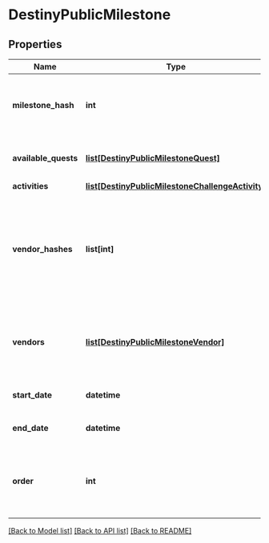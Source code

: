 # DestinyPublicMilestone

## Properties
Name | Type | Description | Notes
------------ | ------------- | ------------- | -------------
**milestone_hash** | **int** | The hash identifier for the milestone. Use it to look up the DestinyMilestoneDefinition for static data about the Milestone. | [optional] 
**available_quests** | [**list[DestinyPublicMilestoneQuest]**](DestinyPublicMilestoneQuest.md) | A milestone not need have even a single quest, but if there are active quests they will be returned here. | [optional] 
**activities** | [**list[DestinyPublicMilestoneChallengeActivity]**](DestinyPublicMilestoneChallengeActivity.md) |  | [optional] 
**vendor_hashes** | **list[int]** | Sometimes milestones - or activities active in milestones - will have relevant vendors. These are the vendors that are currently relevant.  Deprecated, already, for the sake of the new \&quot;vendors\&quot; property that has more data. What was I thinking. | [optional] 
**vendors** | [**list[DestinyPublicMilestoneVendor]**](DestinyPublicMilestoneVendor.md) | This is why we can&#39;t have nice things. This is the ordered list of vendors to be shown that relate to this milestone, potentially along with other interesting data. | [optional] 
**start_date** | **datetime** | If known, this is the date when the Milestone started/became active. | [optional] 
**end_date** | **datetime** | If known, this is the date when the Milestone will expire/recycle/end. | [optional] 
**order** | **int** | Used for ordering milestones in a display to match how we order them in BNet. May pull from static data, or possibly in the future from dynamic information. | [optional] 

[[Back to Model list]](../README.md#documentation-for-models) [[Back to API list]](../README.md#documentation-for-api-endpoints) [[Back to README]](../README.md)


